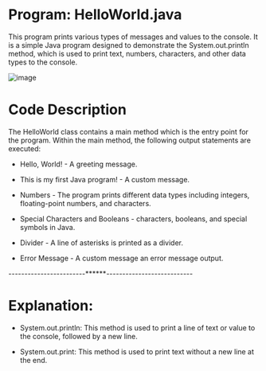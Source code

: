 # Program: HelloWorld.java

This program prints various types of messages and values to the console. It is a simple Java program designed to demonstrate the System.out.println method, which is used to print text, numbers, characters, and other data types to the console.

![image](https://github.com/user-attachments/assets/3645006b-1a47-4bcf-8f97-1759b3babdea)


# Code Description

The HelloWorld class contains a main method which is the entry point for the program. Within the main method, the following output statements are executed:

- Hello, World! - A greeting message.

- This is my first Java program! - A custom message.

- Numbers - The program prints different data types including integers, floating-point numbers, and characters.

- Special Characters and Booleans -  characters, booleans, and special symbols in Java.

- Divider - A line of asterisks is printed as a divider.

- Error Message - A custom message an error message output.

------------------------******---------------------------

# Explanation:

- System.out.println: This method is used to print a line of text or value to the console, followed by a new line.
  
- System.out.print: This method is used to print text without a new line at the end.
